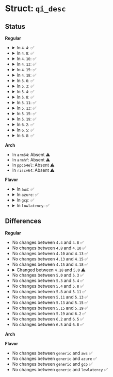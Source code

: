 # Struct: <code>qi_desc</code>

## Status
<b>Regular</b>
<ul>
<li>
<details>
<summary>In <code>4.4</code>: ✅</summary>

```c
struct qi_desc {
    u64 low;
    u64 high;
};
```
</details>
</li>
<li>
<details>
<summary>In <code>4.8</code>: ✅</summary>

```c
struct qi_desc {
    u64 low;
    u64 high;
};
```
</details>
</li>
<li>
<details>
<summary>In <code>4.10</code>: ✅</summary>

```c
struct qi_desc {
    u64 low;
    u64 high;
};
```
</details>
</li>
<li>
<details>
<summary>In <code>4.13</code>: ✅</summary>

```c
struct qi_desc {
    u64 low;
    u64 high;
};
```
</details>
</li>
<li>
<details>
<summary>In <code>4.15</code>: ✅</summary>

```c
struct qi_desc {
    u64 low;
    u64 high;
};
```
</details>
</li>
<li>
<details>
<summary>In <code>4.18</code>: ✅</summary>

```c
struct qi_desc {
    u64 low;
    u64 high;
};
```
</details>
</li>
<li>
<details>
<summary>In <code>5.0</code>: ✅</summary>

```c
struct qi_desc {
    u64 qw0;
    u64 qw1;
    u64 qw2;
    u64 qw3;
};
```
</details>
</li>
<li>
<details>
<summary>In <code>5.3</code>: ✅</summary>

```c
struct qi_desc {
    u64 qw0;
    u64 qw1;
    u64 qw2;
    u64 qw3;
};
```
</details>
</li>
<li>
<details>
<summary>In <code>5.4</code>: ✅</summary>

```c
struct qi_desc {
    u64 qw0;
    u64 qw1;
    u64 qw2;
    u64 qw3;
};
```
</details>
</li>
<li>
<details>
<summary>In <code>5.8</code>: ✅</summary>

```c
struct qi_desc {
    u64 qw0;
    u64 qw1;
    u64 qw2;
    u64 qw3;
};
```
</details>
</li>
<li>
<details>
<summary>In <code>5.11</code>: ✅</summary>

```c
struct qi_desc {
    u64 qw0;
    u64 qw1;
    u64 qw2;
    u64 qw3;
};
```
</details>
</li>
<li>
<details>
<summary>In <code>5.13</code>: ✅</summary>

```c
struct qi_desc {
    u64 qw0;
    u64 qw1;
    u64 qw2;
    u64 qw3;
};
```
</details>
</li>
<li>
<details>
<summary>In <code>5.15</code>: ✅</summary>

```c
struct qi_desc {
    u64 qw0;
    u64 qw1;
    u64 qw2;
    u64 qw3;
};
```
</details>
</li>
<li>
<details>
<summary>In <code>5.19</code>: ✅</summary>

```c
struct qi_desc {
    u64 qw0;
    u64 qw1;
    u64 qw2;
    u64 qw3;
};
```
</details>
</li>
<li>
<details>
<summary>In <code>6.2</code>: ✅</summary>

```c
struct qi_desc {
    u64 qw0;
    u64 qw1;
    u64 qw2;
    u64 qw3;
};
```
</details>
</li>
<li>
<details>
<summary>In <code>6.5</code>: ✅</summary>

```c
struct qi_desc {
    u64 qw0;
    u64 qw1;
    u64 qw2;
    u64 qw3;
};
```
</details>
</li>
<li>
<details>
<summary>In <code>6.8</code>: ✅</summary>

```c
struct qi_desc {
    u64 qw0;
    u64 qw1;
    u64 qw2;
    u64 qw3;
};
```
</details>
</li>
</ul>
<b>Arch</b>
<ul>
<li>
In <code>arm64</code>: Absent ⚠️
</li>
<li>
In <code>armhf</code>: Absent ⚠️
</li>
<li>
In <code>ppc64el</code>: Absent ⚠️
</li>
<li>
In <code>riscv64</code>: Absent ⚠️
</li>
</ul>
<b>Flavor</b>
<ul>
<li>
<details>
<summary>In <code>aws</code>: ✅</summary>

```c
struct qi_desc {
    u64 qw0;
    u64 qw1;
    u64 qw2;
    u64 qw3;
};
```
</details>
</li>
<li>
<details>
<summary>In <code>azure</code>: ✅</summary>

```c
struct qi_desc {
    u64 qw0;
    u64 qw1;
    u64 qw2;
    u64 qw3;
};
```
</details>
</li>
<li>
<details>
<summary>In <code>gcp</code>: ✅</summary>

```c
struct qi_desc {
    u64 qw0;
    u64 qw1;
    u64 qw2;
    u64 qw3;
};
```
</details>
</li>
<li>
<details>
<summary>In <code>lowlatency</code>: ✅</summary>

```c
struct qi_desc {
    u64 qw0;
    u64 qw1;
    u64 qw2;
    u64 qw3;
};
```
</details>
</li>
</ul>

## Differences
<b>Regular</b>
<ul>
<li>
No changes between <code>4.4</code> and <code>4.8</code> ✅
</li>
<li>
No changes between <code>4.8</code> and <code>4.10</code> ✅
</li>
<li>
No changes between <code>4.10</code> and <code>4.13</code> ✅
</li>
<li>
No changes between <code>4.13</code> and <code>4.15</code> ✅
</li>
<li>
No changes between <code>4.15</code> and <code>4.18</code> ✅
</li>
<li>
<details>
<summary>Changed between <code>4.18</code> and <code>5.0</code> ⚠️</summary>
<ul>
<li>
<b>Field added. </b>
<code>u64 qw0</code>
</li>
<li>
<b>Field added. </b>
<code>u64 qw1</code>
</li>
<li>
<b>Field added. </b>
<code>u64 qw2</code>
</li>
<li>
<b>Field added. </b>
<code>u64 qw3</code>
</li>
<li>
<b>Field removed. </b>
<code>u64 low</code>
</li>
<li>
<b>Field removed. </b>
<code>u64 high</code>
</li>
</ul>
</details>
</li>
<li>
No changes between <code>5.0</code> and <code>5.3</code> ✅
</li>
<li>
No changes between <code>5.3</code> and <code>5.4</code> ✅
</li>
<li>
No changes between <code>5.4</code> and <code>5.8</code> ✅
</li>
<li>
No changes between <code>5.8</code> and <code>5.11</code> ✅
</li>
<li>
No changes between <code>5.11</code> and <code>5.13</code> ✅
</li>
<li>
No changes between <code>5.13</code> and <code>5.15</code> ✅
</li>
<li>
No changes between <code>5.15</code> and <code>5.19</code> ✅
</li>
<li>
No changes between <code>5.19</code> and <code>6.2</code> ✅
</li>
<li>
No changes between <code>6.2</code> and <code>6.5</code> ✅
</li>
<li>
No changes between <code>6.5</code> and <code>6.8</code> ✅
</li>
</ul>
<b>Arch</b>
<ul>
</ul>
<b>Flavor</b>
<ul>
<li>
No changes between <code>generic</code> and <code>aws</code> ✅
</li>
<li>
No changes between <code>generic</code> and <code>azure</code> ✅
</li>
<li>
No changes between <code>generic</code> and <code>gcp</code> ✅
</li>
<li>
No changes between <code>generic</code> and <code>lowlatency</code> ✅
</li>
</ul>

